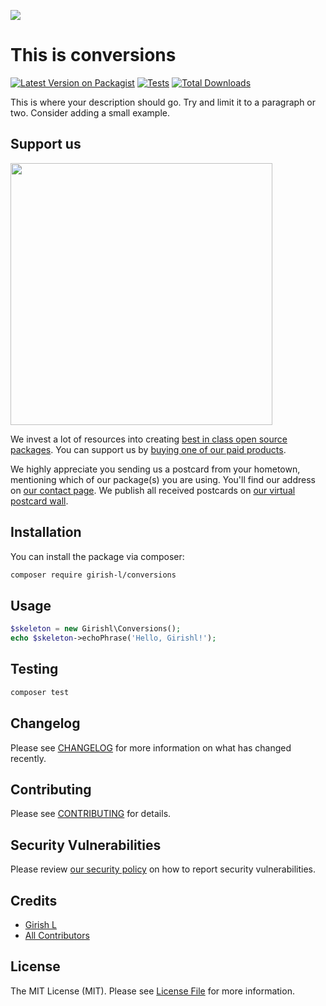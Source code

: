 
[<img src="https://github-ads.s3.eu-central-1.amazonaws.com/support-ukraine.svg?t=1" />](https://supportukrainenow.org)

# This is conversions

[![Latest Version on Packagist](https://img.shields.io/packagist/v/girish-l/conversions.svg?style=flat-square)](https://packagist.org/packages/girish-l/conversions)
[![Tests](https://github.com/girish-l/conversions/actions/workflows/run-tests.yml/badge.svg?branch=main)](https://github.com/girish-l/conversions/actions/workflows/run-tests.yml)
[![Total Downloads](https://img.shields.io/packagist/dt/girish-l/conversions.svg?style=flat-square)](https://packagist.org/packages/girish-l/conversions)

This is where your description should go. Try and limit it to a paragraph or two. Consider adding a small example.

## Support us

[<img src="https://github-ads.s3.eu-central-1.amazonaws.com/Conversions.jpg?t=1" width="419px" />](https://spatie.be/github-ad-click/Conversions)

We invest a lot of resources into creating [best in class open source packages](https://spatie.be/open-source). You can support us by [buying one of our paid products](https://spatie.be/open-source/support-us).

We highly appreciate you sending us a postcard from your hometown, mentioning which of our package(s) you are using. You'll find our address on [our contact page](https://spatie.be/about-us). We publish all received postcards on [our virtual postcard wall](https://spatie.be/open-source/postcards).

## Installation

You can install the package via composer:

```bash
composer require girish-l/conversions
```

## Usage

```php
$skeleton = new Girishl\Conversions();
echo $skeleton->echoPhrase('Hello, Girishl!');
```

## Testing

```bash
composer test
```

## Changelog

Please see [CHANGELOG](CHANGELOG.md) for more information on what has changed recently.

## Contributing

Please see [CONTRIBUTING](https://github.com/spatie/.github/blob/main/CONTRIBUTING.md) for details.

## Security Vulnerabilities

Please review [our security policy](../../security/policy) on how to report security vulnerabilities.

## Credits

- [Girish L](https://github.com/girish-l)
- [All Contributors](../../contributors)

## License

The MIT License (MIT). Please see [License File](LICENSE.md) for more information.
